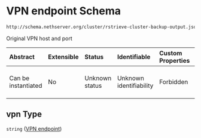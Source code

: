 # VPN endpoint Schema

```txt
http://schema.nethserver.org/cluster/rstrieve-cluster-backup-output.json#/properties/vpn
```

Original VPN host and port

| Abstract            | Extensible | Status         | Identifiable            | Custom Properties | Additional Properties | Access Restrictions | Defined In                                                                                                  |
| :------------------ | :--------- | :------------- | :---------------------- | :---------------- | :-------------------- | :------------------ | :---------------------------------------------------------------------------------------------------------- |
| Can be instantiated | No         | Unknown status | Unknown identifiability | Forbidden         | Allowed               | none                | [rstrieve-cluster-backup-output.json\*](cluster/rstrieve-cluster-backup-output.json "open original schema") |

## vpn Type

`string` ([VPN endpoint](rstrieve-cluster-backup-output-properties-vpn-endpoint.md))
